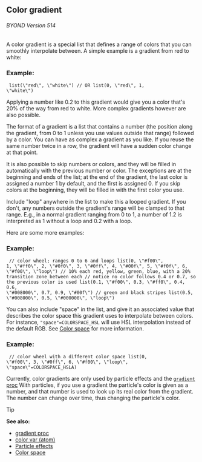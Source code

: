## Color gradient 
###### BYOND Version 514



A color gradient is a special list that defines a range of
colors that you can smoothly interpolate between. A simple example is a
gradient from red to white:
### Example:

``` dm
 list(\"red\", \"white\") // OR list(0, \"red\", 1,
\"white\") 
```
 

Applying a number like 0.2 to this
gradient would give you a color that\'s 20% of the way from red to
white. More complex gradients however are also possible. 

The
format of a gradient is a list that contains a number (the position
along the gradient, from 0 to 1 unless you use values outside that
range) followed by a color. You can have as complex a gradient as you
like. If you reuse the same number twice in a row, the gradient will
have a sudden color change at that point. 

It is also possible
to skip numbers or colors, and they will be filled in automatically with
the previous number or color. The exceptions are at the beginning and
ends of the list; at the end of the gradient, the last color is assigned
a number 1 by default, and the first is assigned 0. If you skip colors
at the beginning, they will be filled in with the first color you use.


Include \"loop\" anywhere in the list to make this a looped
gradient. If you don\'t, any numbers outside the gradient\'s range will
be clamped to that range. E.g., in a normal gradient ranging from 0 to
1, a number of 1.2 is interpreted as 1 without a loop and 0.2 with a
loop. 

Here are some more examples:
### Example:

``` dm
 // color wheel; ranges 0 to 6 and loops list(0, \"#f00\",
1, \"#ff0\", 2, \"#0f0\", 3, \"#0ff\", 4, \"#00f\", 5, \"#f0f\", 6,
\"#f00\", \"loop\") // 10% each red, yellow, green, blue, with a 20%
transition zone between each // notice no color follows 0.4 or 0.7, so
the previous color is used list(0.1, \"#f00\", 0.3, \"#ff0\", 0.4, 0.6,
\"#008000\", 0.7, 0.9, \"#00f\") // green and black stripes list(0.5,
\"#008000\", 0.5, \"#000000\", \"loop\") 
```
 

You can
also include \"space\" in the list, and give it an associated value that
describes the color space this gradient uses to interpolate between
colors. For instance, `"space"=COLORSPACE_HSL` will use HSL
interpolation instead of the default RGB. See [Color
space](/ref/%7B%7Bappendix%7D%7D/color-space.md)  for more information.
### Example:

``` dm
 // color wheel with a different color space list(0,
\"#f00\", 3, \"#0ff\", 6, \"#f00\", \"loop\", \"space\"=COLORSPACE_HSLA)

```
 

Currently, color gradients are only used by particle
effects and the [`gradient` proc](/ref/proc/gradient.md)  With particles, if
you use a gradient the particle\'s color is given as a number, and that
number is used to look up its real color from the gradient. The number
can change over time, thus changing the particle\'s color.

> [!TIP] 
> **See also:**
> +   [gradient proc](/ref/proc/gradient.md) 
> +   [color var (atom)](/ref/atom/var/color.md) 
> +   [Particle effects](/ref/%7Bnotes%7D/particles.md) 
> +   [Color space](/ref/%7B%7Bappendix%7D%7D/color-space.md) 